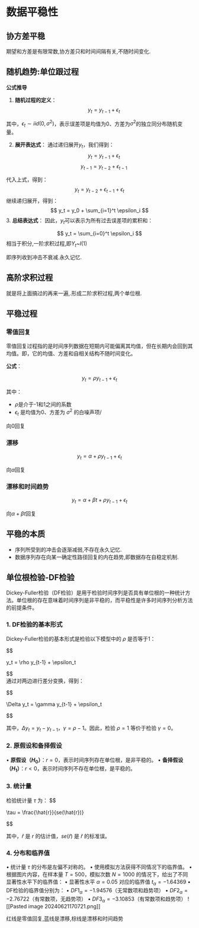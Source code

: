 
# 数据平稳性

## 协方差平稳

期望和方差是有限常数,协方差只和时间间隔有关,不随时间变化.

## 随机趋势:单位跟过程

**公式推导**

1. **随机过程的定义**：
$$ y_t = y_{t-1} + \epsilon_t $$

其中，$\epsilon_t \sim iid(0, \sigma^2)$，表示误差项是均值为0、方差为$\sigma^2$的独立同分布随机变量。

2. **展开表达式**：
通过递归展开$y_t$，我们得到：
$$ y_t = y_{t-1} + \epsilon_t $$
$$ y_{t-1} = y_{t-2} + \epsilon_{t-1} $$

代入上式，得到：
$$ y_t = y_{t-2} + \epsilon_{t-1} + \epsilon_t $$
继续递归展开，得到：
$$ y_t = y_0 + \sum_{i=1}^t \epsilon_i $$
3. **总结表达式**：
因此，$y_t$可以表示为所有过去误差项的累积和：

$$ y_t = \sum_{i=0}^t \epsilon_i $$
相当于积分,一阶求积过程,即$Y_t$~$I(1)$

即序列收到冲击不衰减.永久记忆.

## 高阶求积过程

就是将上面搞过的再来一遍,.形成二阶求积过程,两个单位根.

## 平稳过程

### 零值回复

零值回复过程指的是时间序列数据在短期内可能偏离其均值，但在长期内会回到其均值。即，它的均值、方差和自相关结构不随时间变化。

  

**公式**：

$$ y_t = \rho y_{t-1}  + \epsilon_t $$

其中：

* $\rho$是介于-1和1之间的系数
* $\epsilon_t$ 是均值为0、方差为 $\sigma^2$ 的白噪声项/

向0回复

### 漂移

$$ y_t = \alpha+\rho y_{t-1}  + \epsilon_t $$

向$\alpha$回复

### 漂移和时间趋势

$$ y_t = \alpha+\beta t+\rho y_{t-1}  + \epsilon_t $$

向$\alpha + \beta t$回复

## 平稳的本质

* 序列所受到的冲击会逐渐减弱,不存在永久记忆.
* 数据序列存在向某一确定性路径回复的内在趋势,即数据存在自稳定机制.

## 单位根检验-DF检验

  

Dickey-Fuller检验（DF检验）是用于检验时间序列是否具有单位根的一种统计方法。单位根的存在意味着时间序列是非平稳的，而平稳性是许多时间序列分析方法的前提条件。

  

### **1. DF检验的基本形式**

Dickey-Fuller检验的基本形式是检验以下模型中的 $\rho$ 是否等于1：

$$

y_t = \rho y_{t-1} + \epsilon_t

$$  
通过对两边进行差分变换，得到：

$$

\Delta y_t = \gamma y_{t-1} + \epsilon_t

$$

其中，$\Delta y_t = y_t - y_{t-1}$，$\gamma = \rho - 1$。因此，检验 $\rho = 1$ 等价于检验 $\gamma = 0$。

### 2. **原假设和备择假设**

• **原假设（$H_0$）**：$r = 0$，表示时间序列存在单位根，是非平稳的。
• **备择假设（$H_1$）**：$r < 0$，表示时间序列不存在单位根，是平稳的。

### **3. 统计量**

检验统计量 $\tau$ 为：
$$

\tau = \frac{\hat{r}}{se(\hat{r})}

$$

其中，$\hat{r}$ 是 $r$ 的估计值，$se(\hat{r})$ 是 $\hat{r}$ 的标准误。  

### **4. 分布和临界值**

• 统计量 $\tau$ 的分布是左偏不对称的。
• 使用模拟方法获得不同情况下的临界值。
• 根据图片内容，在样本量 $T = 500$，模拟次数 $N = 1000$ 的情况下，给出了不同显著性水平下的临界值：
• 显著性水平 $\alpha = 0.05$ 对应的临界值 $t_\alpha = -1.64369$
• DF检验的临界值分别为：
• $DF1_\alpha = -1.94576$（无常数项和趋势项）
• $DF2_\alpha = -2.76722$（有常数项，无趋势项）
• $DF3_\alpha = -3.10853$（有常数项和趋势项）
![[Pasted image 20240621170721.png]]

红线是零值回复,蓝线是漂移,棕线是漂移和时间趋势
